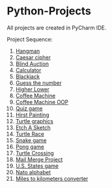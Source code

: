 # Python-Projects
All projects are created in PyCharm IDE.

Project Sequence:

1. <a href="https://github.com/ArkaKarmoker/Python-Projects/tree/main/Hangman" target="_blank">Hangman</a>
2. <a href="https://github.com/ArkaKarmoker/Python-Projects/tree/main/Caesar%20cipher" target="_blank">Caesar cipher</a>
3. <a href="https://github.com/ArkaKarmoker/Python-Projects/tree/main/Blind%20Auction" target="_blank">Blind Auction</a>
4. <a href="https://github.com/ArkaKarmoker/Python-Projects/tree/main/Calculator" target="_blank">Calculator</a>
5. <a href="https://github.com/ArkaKarmoker/Python-Projects/tree/main/Blackjack" target="_blank">Blackjack</a>
6. <a href="https://github.com/ArkaKarmoker/Python-Projects/tree/main/Guess%20the%20number" target="_blank">Guess the number</a>
7. <a href="https://github.com/ArkaKarmoker/Python-Projects/tree/main/Higher%20Lower" target="_blank">Higher Lower</a>
8. <a href="https://github.com/ArkaKarmoker/Python-Projects/tree/main/Coffee%20Machine" target="_blank">Coffee Machine</a>
9. <a href="https://github.com/ArkaKarmoker/Python-Projects/tree/main/Coffee%20Machine%20OOP" target="_blank">Coffee Machine OOP</a>
10. <a href="https://github.com/ArkaKarmoker/Python-Projects/tree/main/Quiz%20game" target="_blank">Quiz game</a>
11. <a href="https://github.com/ArkaKarmoker/Python-Projects/tree/main/Hirst%20Painting" target="_blank">Hirst Painting</a>
12. <a href="https://github.com/ArkaKarmoker/Python-Projects/tree/main/Turtle%20graphics" target="_blank">Turtle graphics</a>
13. <a href="https://github.com/ArkaKarmoker/Python-Projects/tree/main/Etch%20A%20Sketch" target="_blank">Etch A Sketch</a>
14. <a href="https://github.com/ArkaKarmoker/Python-Projects/tree/main/Turtle%20Race" target="_blank">Turtle Race</a>
15. <a href="https://github.com/ArkaKarmoker/Python-Projects/tree/main/Snake%20game" target="_blank">Snake game</a>
16. <a href="https://github.com/ArkaKarmoker/Python-Projects/tree/main/Pong%20game" target="_blank">Pong game</a>
17. <a href="https://github.com/ArkaKarmoker/Python-Projects/tree/main/Turtle%20Crossing" target="_blank">Turtle Crossing</a>
18. <a href="https://github.com/ArkaKarmoker/Python-Projects/tree/main/Mail%20Merge%20Project" target="_blank">Mail Merge Project</a>
19. <a href="https://github.com/ArkaKarmoker/Python-Projects/tree/main/U.S.%20States%20Game" target="_blank">U.S. States game</a>
20. <a href="https://github.com/ArkaKarmoker/Python-Projects/tree/main/NATO%20Alphabet" target="_blank">Nato alphabet</a>
21. <a href="https://github.com/ArkaKarmoker/Python-Projects/tree/main/Mile%20to%20Kilo%20Converter%20GUI" target="_blank">Miles to kilometers converter</a>
